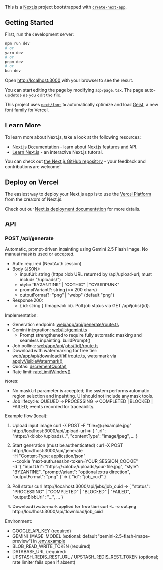 This is a [Next.js](https://nextjs.org) project bootstrapped with [`create-next-app`](https://nextjs.org/docs/app/api-reference/cli/create-next-app).

## Getting Started

First, run the development server:

```bash
npm run dev
# or
yarn dev
# or
pnpm dev
# or
bun dev
```

Open [http://localhost:3000](http://localhost:3000) with your browser to see the result.

You can start editing the page by modifying `app/page.tsx`. The page auto-updates as you edit the file.

This project uses [`next/font`](https://nextjs.org/docs/app/building-your-application/optimizing/fonts) to automatically optimize and load [Geist](https://vercel.com/font), a new font family for Vercel.

## Learn More

To learn more about Next.js, take a look at the following resources:

- [Next.js Documentation](https://nextjs.org/docs) - learn about Next.js features and API.
- [Learn Next.js](https://nextjs.org/learn) - an interactive Next.js tutorial.

You can check out [the Next.js GitHub repository](https://github.com/vercel/next.js) - your feedback and contributions are welcome!

## Deploy on Vercel

The easiest way to deploy your Next.js app is to use the [Vercel Platform](https://vercel.com/new?utm_medium=default-template&filter=next.js&utm_source=create-next-app&utm_campaign=create-next-app-readme) from the creators of Next.js.

Check out our [Next.js deployment documentation](https://nextjs.org/docs/app/building-your-application/deploying) for more details.


## API

### POST /api/generate
Automatic, prompt-driven inpainting using Gemini 2.5 Flash Image. No manual mask is used or accepted.

- Auth: required (NextAuth session)
- Body (JSON):
  - inputUrl: string (https blob URL returned by /api/upload-url; must include "/uploads/")
  - style: "BYZANTINE" | "GOTHIC" | "CYBERPUNK"
  - promptVariant?: string (<= 200 chars)
  - outputFormat?: "png" | "webp" (default "png")
- Response 200:
  - { id: string } (ImageJob id). Poll job status via GET /api/jobs/{id}.

Implementation:
- Generation endpoint: [web/app/api/generate/route.ts](web/app/api/generate/route.ts:1)
- Gemini integration: [web/lib/gemini.ts](web/lib/gemini.ts:1)
  - Prompt strengthened to require fully automatic masking and seamless inpainting: buildPrompt()
- Job polling: [web/app/api/jobs/[id]/route.ts](web/app/api/jobs/[id]/route.ts:1)
- Download with watermarking for free tier: [web/app/api/download/[id]/route.ts](web/app/api/download/[id]/route.ts:1), watermark via [applyVisibleWatermark()](web/lib/watermark.ts:9)
- Quotas: [decrementQuota()](web/lib/entitlements.ts:181)
- Rate limit: [rateLimitWindow()](web/lib/redis.ts:60)

Notes:
- No maskUrl parameter is accepted; the system performs automatic region selection and inpainting. UI should not include any mask tools.
- Job lifecycle: QUEUED → PROCESSING → COMPLETED | BLOCKED | FAILED; events recorded for traceability.

Example flow (local):
1) Upload input image
   curl -X POST -F "file=@./example.jpg" http://localhost:3000/api/upload-url
   => { "url": "https://&lt;blob&gt;/uploads/...", "contentType": "image/jpeg", ... }

2) Start generation (must be authenticated)
   curl -X POST http://localhost:3000/api/generate \
     -H "Content-Type: application/json" \
     --cookie "next-auth.session-token=YOUR_SESSION_COOKIE" \
     -d '{
       "inputUrl": "https://&lt;blob&gt;/uploads/your-file.jpg",
       "style": "BYZANTINE",
       "promptVariant": "optional extra direction",
       "outputFormat": "png"
     }'
   => { "id": "job_cuid" }

3) Poll status
   curl http://localhost:3000/api/jobs/job_cuid
   => { "status": "PROCESSING" | "COMPLETED" | "BLOCKED" | "FAILED", "outputBlobUrl": "...", ... }

4) Download (watermark applied for free tier)
   curl -L -o out.png http://localhost:3000/api/download/job_cuid

Environment:
- GOOGLE_API_KEY (required)
- GEMINI_IMAGE_MODEL (optional; default "gemini-2.5-flash-image-preview") in [.env.example](web/.env.example:1)
- BLOB_READ_WRITE_TOKEN (required)
- DATABASE_URL (required)
- UPSTASH_REDIS_REST_URL / UPSTASH_REDIS_REST_TOKEN (optional; rate limiter fails open if absent)
